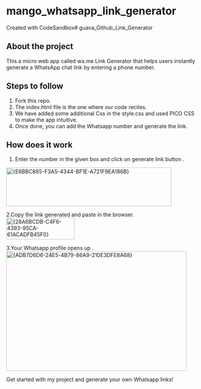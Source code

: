 # mango_whatsapp_link_generator
Created with CodeSandbox# guava_Github_Link_Generator
## About the project
This a micro web app called wa.me Link Generator that helps users instantly generate a WhatsApp chat link by entering a phone number.

## Steps to follow
1. Fork this repo.
2. The index.html file is the one where our code recites.
3. We have added some additional Css in the style.css and used PICO CSS to make the app intuitive.
4. Once done, you can add the Whatsapp number and generate the link.

## How does it work

1. Enter the number in the given box and click on generate link button .
 <img width="440" height="103" alt="{E6BBC865-F3A5-4344-BF1E-A721F9EA186B}" src="https://github.com/user-attachments/assets/a209b48b-dfc3-4dbe-a080-38f6de423f5a" />
 
2.Copy the link generated and paste in the browser.
<img width="182" height="58" alt="{28A6BCDB-C4F6-4393-95CA-61ACADFB45F0}" src="https://github.com/user-attachments/assets/17ae6d66-2f26-48c7-ba77-b264c5c37d19" />

3.Your Whatsapp profile opens up .
<img width="480" height="320" alt="{ADB7D6D6-24E5-4B79-86A9-210E3DFE8A68}" src="https://github.com/user-attachments/assets/de70360d-2428-4da0-b764-c779b32548b9" />

Get started with my project and generate your own Whatsapp links!


